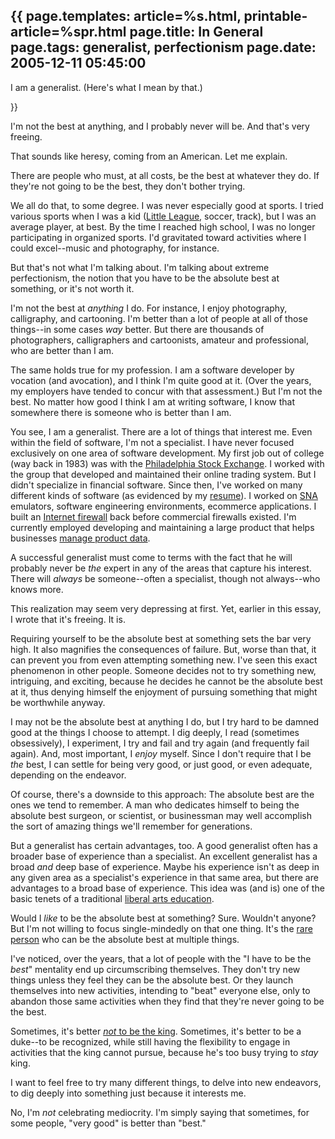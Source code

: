 {{
page.templates: article=%s.html, printable-article=%spr.html
page.title: In General
page.tags: generalist, perfectionism
page.date: 2005-12-11 05:45:00
---
I am a generalist. (Here's what I mean by that.)


}}

I'm not the best at anything, and I probably never will be. And
that's very freeing.

That sounds like heresy, coming from an American. Let me explain.

There are people who must, at all costs, be the best at whatever
they do. If they're not going to be the best, they don't bother
trying.

We all do that, to some degree. I was never especially good at
sports. I tried various sports when I was a kid
([Little League][], soccer, track), but
I was an average player, at best. By the time I reached high
school, I was no longer participating in organized sports. I'd
gravitated toward activities where I could excel--music and
photography, for instance.

But that's not what I'm talking about. I'm talking about extreme
perfectionism, the notion that you have to be the absolute best at
something, or it's not worth it.

I'm not the best at *anything* I do. For instance, I enjoy
photography, calligraphy, and cartooning. I'm better than a lot of
people at all of those things--in some cases *way* better. But
there are thousands of photographers, calligraphers and
cartoonists, amateur and professional, who are better than I am.

The same holds true for my profession. I am a software developer by
vocation (and avocation), and I think I'm quite good at it. (Over
the years, my employers have tended to concur with that
assessment.) But I'm not the best. No matter how good I think I am
at writing software, I know that somewhere there is someone who is
better than I am.

You see, I am a generalist. There are a lot of things that interest
me. Even within the field of software, I'm not a specialist. I have
never focused exclusively on one area of software development. My
first job out of college (way back in 1983) was with the
[Philadelphia Stock Exchange][]. I worked with
the group that developed and maintained their online trading
system. But I didn't specialize in financial software. Since then,
I've worked on many different kinds of software (as evidenced by my
[resume][]). I worked on
[SNA][] emulators,
software engineering environments, ecommerce applications. I built
an [Internet firewall][] back
before commercial firewalls existed. I'm currently employed
developing and maintaining a large product that helps businesses
[manage product data][].

A successful generalist must come to terms with the fact that he
will probably never be *the* expert in any of the areas that
capture his interest. There will *always* be someone--often a
specialist, though not always--who knows more.

This realization may seem very depressing at first. Yet, earlier in
this essay, I wrote that it's freeing. It is.

Requiring yourself to be the absolute best at something sets the
bar very high. It also magnifies the consequences of failure. But,
worse than that, it can prevent you from even attempting something
new. I've seen this exact phenomenon in other people. Someone
decides not to try something new, intriguing, and exciting, because
he decides he cannot be the absolute best at it, thus denying
himself the enjoyment of pursuing something that might be
worthwhile anyway.

I may not be the absolute best at anything I do, but I try hard to
be damned good at the things I choose to attempt. I dig deeply, I
read (sometimes obsessively), I experiment, I try and fail and try
again (and frequently fail again). And, most important, I *enjoy*
myself. Since I don't require that I be *the* best, I can settle
for being very good, or just good, or even adequate, depending on
the endeavor.

Of course, there's a downside to this approach: The absolute best
are the ones we tend to remember. A man who dedicates himself to
being the absolute best surgeon, or scientist, or businessman may
well accomplish the sort of amazing things we'll remember for
generations.

But a generalist has certain advantages, too. A good generalist
often has a broader base of experience than a specialist. An
excellent generalist has a broad *and* deep base of experience.
Maybe his experience isn't as deep in any given area as a
specialist's experience in that same area, but there are advantages
to a broad base of experience. This idea was (and is) one of the
basic tenets of a traditional
[liberal arts education][].

Would I *like* to be the absolute best at something? Sure. Wouldn't
anyone? But I'm not willing to focus single-mindedly on that one
thing. It's the [rare person][] who can
be the absolute best at multiple things.

I've noticed, over the years, that a lot of people with the "I have
to be the *best*" mentality end up circumscribing themselves. They
don't try new things unless they feel they can be the absolute
best. Or they launch themselves into new activities, intending to
"beat" everyone else, only to abandon those same activities when
they find that they're never going to be the best.

Sometimes, it's better
[*not* to be the king][].
Sometimes, it's better to be a duke--to be recognized, while still
having the flexibility to engage in activities that the king cannot
pursue, because he's too busy trying to *stay* king.

I want to feel free to try many different things, to delve into new
endeavors, to dig deeply into something just because it interests
me.

No, I'm *not* celebrating mediocrity. I'm simply saying that
sometimes, for some people, "very good" is better than "best."

[Little League]: http://www.littleleague.org/
[Philadelphia Stock Exchange]: http://www.phlx.com/
[resume]: http://www.clapper.org/bmc/resume/
[SNA]: http://pclt.cis.yale.edu/pclt/COMM/SNA.HTM
[Internet firewall]: http://www.interhack.net/pubs/fwfaq/
[manage product data]: http://www.fulltilt.com/pim/overview/index.html
[liberal arts education]: http://ascweb.unl.edu/students/liberal.html
[rare person]: http://www.mos.org/leonardo/
[*not* to be the king]: http://www.robertsilvey.com/notes/2004/09/its_good_to_be_.html

